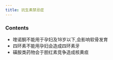 ```yaml
---
title: 抗生素禁忌症
--- 
```


### Contents
- 喹诺酮不能用于孕妇及18岁以下,会影响软骨发育
- 四环素不能用孕妇会造成四环素牙
- 磺胺类药物会于胆红素竞争造成核黄疸


